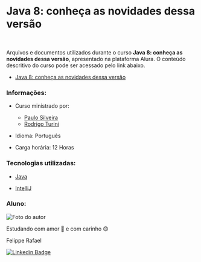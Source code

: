 # Java 8: conheça as novidades dessa versão
<br>

Arquivos e documentos utilizados durante o curso 
**Java 8: conheça as novidades dessa versão**, apresentado na plataforma Alura. 
O conteúdo descritivo do curso pode ser acessado pelo link abaixo.

- [Java 8: conheça as novidades dessa versão](https://cursos.alura.com.br/course/java8-lambdas)



### Informações:

* Curso ministrado por:
    * [Paulo Silveira](https://www.linkedin.com/in/paulosilveira/)
    * [Rodrigo Turini](https://www.linkedin.com/in/turini/)

* Idioma: Português

* Carga horária: 12 Horas


### Tecnologias utilizadas:


* [Java](https://www.oracle.com/br/java/technologies/downloads/)


* [IntelliJ](https://www.jetbrains.com/idea/download/)




### Aluno:


![Foto do autor](https://i.imgur.com/Q8zLD5e.jpg)

Estudando com amor 💝 e com carinho 😊

Felippe Rafael

[![Linkedin Badge](https://img.shields.io/badge/-Felippe-blue?style=flat-square&logo=Linkedin&logoColor=white&link=https://www.linkedin.com/in/felippe-rafael/)](https://www.linkedin.com/in/frafaelrls/)